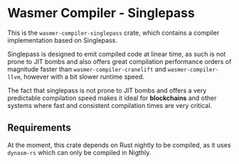 # Wasmer Compiler - Singlepass

This is the `wasmer-compiler-singlepass` crate, which contains a
compiler implementation based on Singlepass.

Singlepass is designed to emit compiled code at linear time, as such
is not prone to JIT bombs and also offers great compilation performance
orders of magnitude faster than `wasmer-compiler-cranelift` and
`wasmer-compiler-llvm`, however with a bit slower runtime speed.

The fact that singlepass is not prone to JIT bombs and offers a very
predictable compilation speed makes it ideal for **blockchains** and other
systems where fast and consistent compilation times are very critical.

## Requirements

At the moment, this crate depends on Rust nightly to be compiled, as it uses
`dynasm-rs` which can only be compiled in Nigthly.
